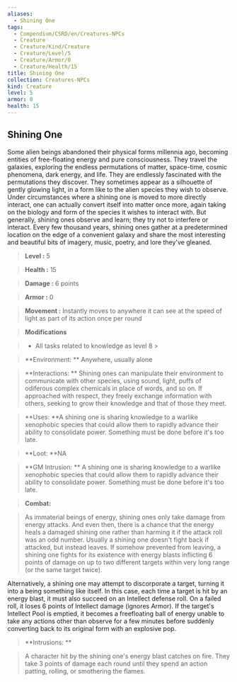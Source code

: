 ```yaml
---
aliases:
  - Shining One
tags:
  - Compendium/CSRD/en/Creatures-NPCs
  - Creature
  - Creature/Kind/Creature
  - Creature/Level/5
  - Creature/Armor/0
  - Creature/Health/15
title: Shining One
collection: Creatures-NPCs
kind: Creature
level: 5
armor: 0
health: 15
---
```

## Shining One    
Some alien beings abandoned their physical forms millennia ago, becoming entities of free-floating energy and pure consciousness. They travel the galaxies, exploring the endless permutations of matter, space-time, cosmic phenomena, dark energy, and life. They are endlessly fascinated with the permutations they discover. They sometimes appear as a silhouette of gently glowing light, in a form like to the alien species they wish to observe. Under circumstances where a shining one is moved to more directly interact, one can actually convert itself into matter once more, again taking on the biology and form of the species it wishes to interact with. But generally, shining ones observe and learn; they try not to interfere or interact. Every few thousand years, shining ones gather at a predetermined location on the edge of a convenient galaxy and share the most interesting and beautiful bits of imagery, music, poetry, and lore they've gleaned.    
  
    
> **Level :** 5    
> **Health :** 15    
> **Damage :** 6 points    
> **Armor :** 0    
> **Movement :** Instantly moves to anywhere it can see at the speed of light as part of its action once per round    
> **Modifications**    
>- All tasks related to knowledge as level 8 >  
>    
> **Environment: ** Anywhere, usually alone    
> **Interactions: ** Shining ones can manipulate their environment to communicate with other species, using sound, light, puffs of odiferous complex chemicals in place of words, and so on. If approached with respect, they freely exchange information with others, seeking to grow their knowledge and that of those they meet.    
> **Uses: **A shining one is sharing knowledge to a warlike xenophobic species that could allow them to rapidly advance their ability to consolidate power. Something must be done before it's too late.    
> **Loot: **NA    
> **GM Intrusion: ** A shining one is sharing knowledge to a warlike xenophobic species that could allow them to rapidly advance their ability to consolidate power. Something must be done before it's too late.    
  
> **Combat:**   
> As immaterial beings of energy, shining ones only take damage from energy attacks. And even then, there is a chance that the energy heals a damaged shining one rather than harming it if the attack roll was an odd number. Usually a shining one doesn't fight back if attacked, but instead leaves. If somehow prevented from leaving, a shining one fights for its existence with energy blasts inflicting 6 points of damage on up to two different targets within very long range (or the same target twice).   
Alternatively, a shining one may attempt to discorporate a target, turning it into a being something like itself. In this case, each time a target is hit by an energy blast, it must also succeed on an Intellect defense roll. On a failed roll, it loses 6 points of Intellect damage (ignores Armor). If the target's Intellect Pool is emptied, it becomes a freefloating ball of energy unable to take any actions other than observe for a few minutes before suddenly converting back to its original form with an explosive pop.    
    
  
> **Intrusions: **   
> A character hit by the shining one's energy blast catches on fire. They take 3 points of damage each round until they spend an action patting, rolling, or smothering the flames.    
